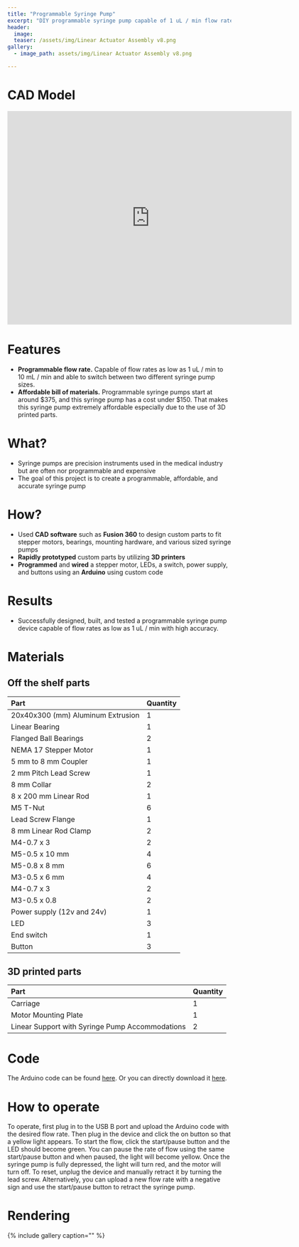 ```yaml
---
title: "Programmable Syringe Pump"
excerpt: "DIY programmable syringe pump capable of 1 uL / min flow rate up to 10 mL / min."
header:
  image: 
  teaser: /assets/img/Linear Actuator Assembly v8.png
gallery:
  - image_path: assets/img/Linear Actuator Assembly v8.png

---
```


# CAD Model

<iframe src="https://vanderbilt643.autodesk360.com/shares/public/SH512d4QTec90decfa6e817f50c3c936b1b2?mode=embed" width="640" height="480" allowfullscreen="true" webkitallowfullscreen="true" mozallowfullscreen="true"  frameborder="0"></iframe>
 
# Features

* **Programmable flow rate.** Capable of flow rates as low as 1 uL / min to 10 mL / min and able to switch between two different syringe pump sizes.
* **Affordable bill of materials.** Programmable syringe pumps start at around $375, and this syringe pump has a cost under $150. That makes this syringe pump extremely affordable especially due to the use of 3D printed parts.

# What?

* Syringe pumps are precision instruments used in the medical industry but are often nor programmable and expensive
* The goal of this project is to create a programmable, affordable, and accurate syringe pump

# How?

* Used **CAD software** such as **Fusion 360** to design custom parts to fit stepper motors, bearings, mounting hardware, and various sized syringe pumps
* **Rapidly prototyped** custom parts by utilizing **3D printers**
* **Programmed** and **wired** a stepper motor, LEDs, a switch, power supply, and buttons using an **Arduino** using custom code

# Results

* Successfully designed, built, and tested a programmable syringe pump device capable of flow rates as low as 1 uL / min with high accuracy.

# Materials

## Off the shelf parts

| Part      | Quantity |
| :---        | :---        | 
| 20x40x300 (mm) Aluminum Extrusion | 1 | 
| Linear Bearing | 1 |
| Flanged Ball Bearings | 2 |
| NEMA 17 Stepper Motor | 1 |
| 5 mm to 8 mm Coupler | 1 |
| 2 mm Pitch Lead Screw | 1 |
| 8 mm Collar | 2 |
| 8 x 200 mm Linear Rod | 1 |
| M5 T-Nut | 6 |
| Lead Screw Flange | 1 |
| 8 mm Linear Rod Clamp | 2 |
| M4-0.7 x 3 | 2 |
| M5-0.5 x 10 mm | 4 |
| M5-0.8 x 8 mm | 6 |
| M3-0.5 x 6 mm | 4 |
| M4-0.7 x 3 | 2 |
| M3-0.5 x 0.8 | 2 |
| Power supply (12v and 24v) | 1 
| LED | 3 |
| End switch | 1 |
| Button | 3 |

## 3D printed parts

| Part      | Quantity |
| :---        | :---        | 
| Carriage | 1 |
| Motor Mounting Plate | 1 |
| Linear Support with Syringe Pump Accommodations | 2 |

# Code
The Arduino code can be found [here](https://github.com/kimlk24/kimlk24.github.io/blob/main/Final_Syringe_Pump_Code.ino).
Or you can directly download it [here](/Final_Syringe_Pump_Code.ino).

# How to operate

To operate, first plug in to the USB B port and upload the Arduino code with the desired flow rate. Then plug in the device and click the on button so that a yellow light appears. To start the flow, click the start/pause button and the LED should become green. You can pause the rate of flow using the same start/pause button and when paused, the light will become yellow. Once the syringe pump is fully depressed, the light will turn red, and the motor will turn off. To reset, unplug the device and manually retract it by turning the lead screw. Alternatively, you can upload a new flow rate with a negative sign and use the start/pause button to retract the syringe pump.

# Rendering

{% include gallery caption="" %}
